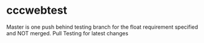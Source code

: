 # cccwebtest


Master is one push behind testing branch for the float requirement specified and NOT merged. Pull Testing for latest changes
